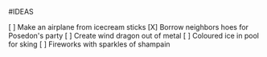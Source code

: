 #IDEAS

[ ] Make an airplane from icecream sticks
[X] Borrow neighbors hoes for Posedon's party
[ ] Create wind dragon out of metal
[ ] Coloured ice in pool for sking 
[ ] Fireworks with sparkles of shampain
